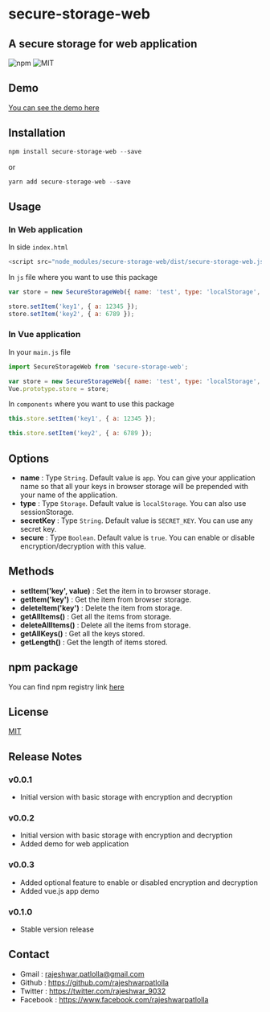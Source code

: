 # secure-storage-web

## A secure storage for web application

![npm](https://img.shields.io/npm/v/secure-storage-web?color=brightgreen&style=plastic) ![MIT](https://img.shields.io/npm/l/secure-storage-web?color=brightgreen&style=plastic)

## Demo

[You can see the demo here](https://rajeshwarpatlolla.github.io/secure-storage-web-demo/)

## Installation

```javascript
npm install secure-storage-web --save
```

or

```javascript
yarn add secure-storage-web --save
```

## Usage

### In Web application
In side `index.html`
```javascript
<script src="node_modules/secure-storage-web/dist/secure-storage-web.js"></script>
````

In `js` file where you want to use this package
```javascript
var store = new SecureStorageWeb({ name: 'test', type: 'localStorage', secretKey: 'test' });

store.setItem('key1', { a: 12345 });
store.setItem('key2', { a: 6789 });
````
### In Vue application

In your `main.js` file

```javascript
import SecureStorageWeb from 'secure-storage-web';

var store = new SecureStorageWeb({ name: 'test', type: 'localStorage', secretKey: 'test', secure: true });
Vue.prototype.store = store;
```

In `components` where you want to use this package

```javascript
this.store.setItem('key1', { a: 12345 });

this.store.setItem('key2', { a: 6789 });
```

## Options
- **name** : Type `String`. Default value is `app`. You can give your application name so that all your keys in browser storage will be prepended with your name of the application.
- **type** : Type `Storage`. Default value is `localStorage`. You can also use sessionStorage.
- **secretKey** : Type `String`. Default value is `SECRET_KEY`. You can use any secret key.
- **secure** : Type `Boolean`. Default value is `true`. You can enable or disable encryption/decryption with this value.

## Methods
- **setItem('key', value)** : Set the item in to browser storage.
- **getItem('key')** : Get the item from browser storage.
- **deleteItem('key')** : Delete the item from storage.
- **getAllItems()** : Get all the items from storage.
- **deleteAllItems()** : Delete all the items from storage.
- **getAllKeys()** : Get all the keys stored.
- **getLength()** : Get the length of items stored.
## npm package
You can find npm registry link [here](https://www.npmjs.com/package/secure-web-storage)
## License

[MIT](https://github.com/rajeshwarpatlolla/secure-storage-web/blob/master/LICENSE.md)

## Release Notes
### v0.0.1
- Initial version with basic storage with encryption and decryption

### v0.0.2
- Initial version with basic storage with encryption and decryption
- Added demo for web application

### v0.0.3
- Added optional feature to enable or disabled encryption and decryption
- Added vue.js app demo

### v0.1.0
- Stable version release

## Contact

- Gmail : rajeshwar.patlolla@gmail.com
- Github : https://github.com/rajeshwarpatlolla
- Twitter : https://twitter.com/rajeshwar_9032
- Facebook : https://www.facebook.com/rajeshwarpatlolla
